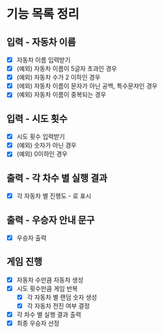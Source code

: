  # 기능 목록 정리
 ## 입력 - 자동차 이름
- [x] 자동차 이름 입력받기
- [x] (예외) 자동차 이름이 5글자 초과인 경우
- [x] (예외) 자동차 수가 2 이하인 경우
- [x] (에외) 자동차 이름이 문자가 아닌 공백, 특수문자인 경우
- [x] (예외) 자동차 이름이 중복되는 경우

## 입력 - 시도 횟수
- [x] 시도 횟수 입력받기
- [x] (예외) 숫자가 아닌 경우
- [x] (예외) 0이하인 경우

## 출력 - 각 차수 별 실행 결과
- [x] 각 자동차 별 진행도 - 로 표시

## 출력 - 우승자 안내 문구
- [x] 우승자 출력

## 게임 진행
- [x] 자동차 수만큼 자동차 생성
- [x] 시도 횟수만큼 게임 반복
  - [x] 각 자동차 별 랜덤 숫자 생성
  - [x] 각 자동차 전진 여부 결정
- [x] 각 차수 별 실행 결과 출력
- [x] 최종 우승자 선정
